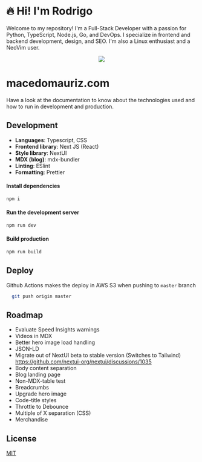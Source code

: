 # 🔥 Hi! I'm Rodrigo

Welcome to my repository! I'm a Full-Stack Developer with a passion for Python, TypeScript, Node.js, Go, and DevOps. I specialize in frontend and backend development, design, and SEO. I'm also a Linux enthusiast and a NeoVim user.

<p align="center">
  <img src="https://github.com/macedomauriz/me/assets/21261211/61836259-d8c1-4531-949f-04c015120400" />
</p>

# macedomauriz.com

Have a look at the documentation to know about the technologies used and how to run in development and production.

## Development

- **Languages**: Typescript, CSS
- **Frontend library**: Next JS (React)
- **Style library**: NextUI
- **MDX (blog)**: mdx-bundler
- **Linting**: ESlint
- **Formatting**: Prettier

#### Install dependencies

```bash
npm i
```

#### Run the development server

```bash
npm run dev
```

#### Build production

```bash
npm run build
```

## Deploy

Github Actions makes the deploy in AWS S3 when pushing to `master` branch

```bash
  git push origin master
```

## Roadmap

- Evaluate Speed Insights warnings
- Videos in MDX
- Better hero image load handling
- JSON-LD
- Migrate out of NextUI beta to stable version (Switches to Tailwind) https://github.com/nextui-org/nextui/discussions/1035
- Body content separation
- Blog landing page
- Non-MDX-table test
- Breadcrumbs
- Upgrade hero image
- Code-title styles
- Throttle to Debounce
- Multiple of X separation (CSS)
- Merchandise

## License

[MIT](https://choosealicense.com/licenses/mit/)
